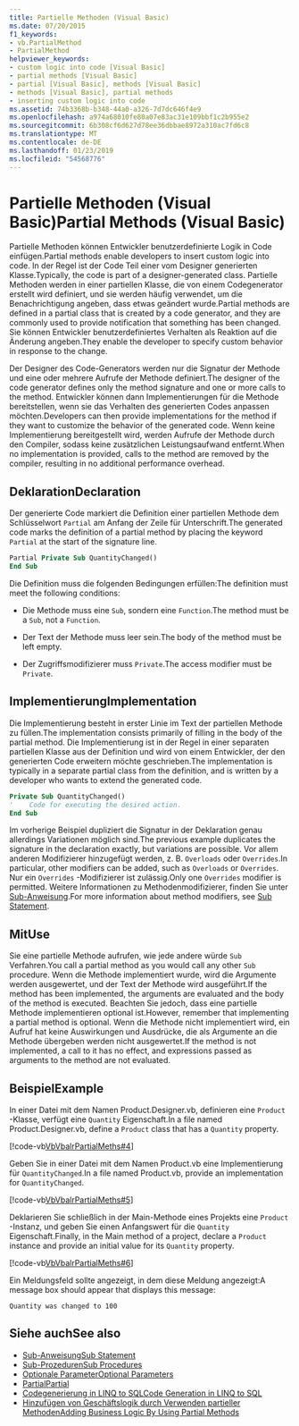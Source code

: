 ```yaml
---
title: Partielle Methoden (Visual Basic)
ms.date: 07/20/2015
f1_keywords:
- vb.PartialMethod
- PartialMethod
helpviewer_keywords:
- custom logic into code [Visual Basic]
- partial methods [Visual Basic]
- partial [Visual Basic], methods [Visual Basic]
- methods [Visual Basic], partial methods
- inserting custom logic into code
ms.assetid: 74b3368b-b348-44a0-a326-7d7dc646f4e9
ms.openlocfilehash: a974a68010fe80a07e83ac31e109bbf1c2b955e2
ms.sourcegitcommit: 6b308cf6d627d78ee36dbbae8972a310ac7fd6c8
ms.translationtype: MT
ms.contentlocale: de-DE
ms.lasthandoff: 01/23/2019
ms.locfileid: "54568776"
---
```

# <a name="partial-methods-visual-basic"></a><span data-ttu-id="d1b3c-102">Partielle Methoden (Visual Basic)</span><span class="sxs-lookup"><span data-stu-id="d1b3c-102">Partial Methods (Visual Basic)</span></span>
<span data-ttu-id="d1b3c-103">Partielle Methoden können Entwickler benutzerdefinierte Logik in Code einfügen.</span><span class="sxs-lookup"><span data-stu-id="d1b3c-103">Partial methods enable developers to insert custom logic into code.</span></span> <span data-ttu-id="d1b3c-104">In der Regel ist der Code Teil einer vom Designer generierten Klasse.</span><span class="sxs-lookup"><span data-stu-id="d1b3c-104">Typically, the code is part of a designer-generated class.</span></span> <span data-ttu-id="d1b3c-105">Partielle Methoden werden in einer partiellen Klasse, die von einem Codegenerator erstellt wird definiert, und sie werden häufig verwendet, um die Benachrichtigung angeben, dass etwas geändert wurde.</span><span class="sxs-lookup"><span data-stu-id="d1b3c-105">Partial methods are defined in a partial class that is created by a code generator, and they are commonly used to provide notification that something has been changed.</span></span> <span data-ttu-id="d1b3c-106">Sie können Entwickler benutzerdefiniertes Verhalten als Reaktion auf die Änderung angeben.</span><span class="sxs-lookup"><span data-stu-id="d1b3c-106">They enable the developer to specify custom behavior in response to the change.</span></span>  
  
 <span data-ttu-id="d1b3c-107">Der Designer des Code-Generators werden nur die Signatur der Methode und eine oder mehrere Aufrufe der Methode definiert.</span><span class="sxs-lookup"><span data-stu-id="d1b3c-107">The designer of the code generator defines only the method signature and one or more calls to the method.</span></span> <span data-ttu-id="d1b3c-108">Entwickler können dann Implementierungen für die Methode bereitstellen, wenn sie das Verhalten des generierten Codes anpassen möchten.</span><span class="sxs-lookup"><span data-stu-id="d1b3c-108">Developers can then provide implementations for the method if they want to customize the behavior of the generated code.</span></span> <span data-ttu-id="d1b3c-109">Wenn keine Implementierung bereitgestellt wird, werden Aufrufe der Methode durch den Compiler, sodass keine zusätzlichen Leistungsaufwand entfernt.</span><span class="sxs-lookup"><span data-stu-id="d1b3c-109">When no implementation is provided, calls to the method are removed by the compiler, resulting in no additional performance overhead.</span></span>  
  
## <a name="declaration"></a><span data-ttu-id="d1b3c-110">Deklaration</span><span class="sxs-lookup"><span data-stu-id="d1b3c-110">Declaration</span></span>  
 <span data-ttu-id="d1b3c-111">Der generierte Code markiert die Definition einer partiellen Methode dem Schlüsselwort `Partial` am Anfang der Zeile für Unterschrift.</span><span class="sxs-lookup"><span data-stu-id="d1b3c-111">The generated code marks the definition of a partial method by placing the keyword `Partial` at the start of the signature line.</span></span>  
  
```vb  
Partial Private Sub QuantityChanged()  
End Sub  
```  
  
 <span data-ttu-id="d1b3c-112">Die Definition muss die folgenden Bedingungen erfüllen:</span><span class="sxs-lookup"><span data-stu-id="d1b3c-112">The definition must meet the following conditions:</span></span>  
  
-   <span data-ttu-id="d1b3c-113">Die Methode muss eine `Sub`, sondern eine `Function`.</span><span class="sxs-lookup"><span data-stu-id="d1b3c-113">The method must be a `Sub`, not a `Function`.</span></span>  
  
-   <span data-ttu-id="d1b3c-114">Der Text der Methode muss leer sein.</span><span class="sxs-lookup"><span data-stu-id="d1b3c-114">The body of the method must be left empty.</span></span>  
  
-   <span data-ttu-id="d1b3c-115">Der Zugriffsmodifizierer muss `Private`.</span><span class="sxs-lookup"><span data-stu-id="d1b3c-115">The access modifier must be `Private`.</span></span>  
  
## <a name="implementation"></a><span data-ttu-id="d1b3c-116">Implementierung</span><span class="sxs-lookup"><span data-stu-id="d1b3c-116">Implementation</span></span>  
 <span data-ttu-id="d1b3c-117">Die Implementierung besteht in erster Linie im Text der partiellen Methode zu füllen.</span><span class="sxs-lookup"><span data-stu-id="d1b3c-117">The implementation consists primarily of filling in the body of the partial method.</span></span> <span data-ttu-id="d1b3c-118">Die Implementierung ist in der Regel in einer separaten partiellen Klasse aus der Definition und wird von einem Entwickler, der den generierten Code erweitern möchte geschrieben.</span><span class="sxs-lookup"><span data-stu-id="d1b3c-118">The implementation is typically in a separate partial class from the definition, and is written by a developer who wants to extend the generated code.</span></span>  
  
```vb  
Private Sub QuantityChanged()  
'    Code for executing the desired action.  
End Sub  
```  
  
 <span data-ttu-id="d1b3c-119">Im vorherige Beispiel dupliziert die Signatur in der Deklaration genau allerdings Variationen möglich sind.</span><span class="sxs-lookup"><span data-stu-id="d1b3c-119">The previous example duplicates the signature in the declaration exactly, but variations are possible.</span></span> <span data-ttu-id="d1b3c-120">Vor allem anderen Modifizierer hinzugefügt werden, z. B. `Overloads` oder `Overrides`.</span><span class="sxs-lookup"><span data-stu-id="d1b3c-120">In particular, other modifiers can be added, such as `Overloads` or `Overrides`.</span></span> <span data-ttu-id="d1b3c-121">Nur ein `Overrides` -Modifizierer ist zulässig.</span><span class="sxs-lookup"><span data-stu-id="d1b3c-121">Only one `Overrides` modifier is permitted.</span></span> <span data-ttu-id="d1b3c-122">Weitere Informationen zu Methodenmodifizierer, finden Sie unter [Sub-Anweisung](../../../../visual-basic/language-reference/statements/sub-statement.md).</span><span class="sxs-lookup"><span data-stu-id="d1b3c-122">For more information about method modifiers, see [Sub Statement](../../../../visual-basic/language-reference/statements/sub-statement.md).</span></span>  
  
## <a name="use"></a><span data-ttu-id="d1b3c-123">Mit</span><span class="sxs-lookup"><span data-stu-id="d1b3c-123">Use</span></span>  
 <span data-ttu-id="d1b3c-124">Sie eine partielle Methode aufrufen, wie jede andere würde `Sub` Verfahren.</span><span class="sxs-lookup"><span data-stu-id="d1b3c-124">You call a partial method as you would call any other `Sub` procedure.</span></span> <span data-ttu-id="d1b3c-125">Wenn die Methode implementiert wurde, wird die Argumente werden ausgewertet, und der Text der Methode wird ausgeführt.</span><span class="sxs-lookup"><span data-stu-id="d1b3c-125">If the method has been implemented, the arguments are evaluated and the body of the method is executed.</span></span> <span data-ttu-id="d1b3c-126">Beachten Sie jedoch, dass eine partielle Methode implementieren optional ist.</span><span class="sxs-lookup"><span data-stu-id="d1b3c-126">However, remember that implementing a partial method is optional.</span></span> <span data-ttu-id="d1b3c-127">Wenn die Methode nicht implementiert wird, ein Aufruf hat keine Auswirkungen und Ausdrücke, die als Argumente an die Methode übergeben werden nicht ausgewertet.</span><span class="sxs-lookup"><span data-stu-id="d1b3c-127">If the method is not implemented, a call to it has no effect, and expressions passed as arguments to the method are not evaluated.</span></span>  
  
## <a name="example"></a><span data-ttu-id="d1b3c-128">Beispiel</span><span class="sxs-lookup"><span data-stu-id="d1b3c-128">Example</span></span>  
 <span data-ttu-id="d1b3c-129">In einer Datei mit dem Namen Product.Designer.vb, definieren eine `Product` -Klasse, verfügt eine `Quantity` Eigenschaft.</span><span class="sxs-lookup"><span data-stu-id="d1b3c-129">In a file named Product.Designer.vb, define a `Product` class that has a `Quantity` property.</span></span>  
  
 [!code-vb[VbVbalrPartialMeths#4](./codesnippet/VisualBasic/partial-methods_1.vb)]  
  
 <span data-ttu-id="d1b3c-130">Geben Sie in einer Datei mit dem Namen Product.vb eine Implementierung für `QuantityChanged`.</span><span class="sxs-lookup"><span data-stu-id="d1b3c-130">In a file named Product.vb, provide an implementation for `QuantityChanged`.</span></span>  
  
 [!code-vb[VbVbalrPartialMeths#5](./codesnippet/VisualBasic/partial-methods_2.vb)]  
  
 <span data-ttu-id="d1b3c-131">Deklarieren Sie schließlich in der Main-Methode eines Projekts eine `Product` -Instanz, und geben Sie einen Anfangswert für die `Quantity` Eigenschaft.</span><span class="sxs-lookup"><span data-stu-id="d1b3c-131">Finally, in the Main method of a project, declare a `Product` instance and provide an initial value for its `Quantity` property.</span></span>  
  
 [!code-vb[VbVbalrPartialMeths#6](./codesnippet/VisualBasic/partial-methods_3.vb)]  
  
 <span data-ttu-id="d1b3c-132">Ein Meldungsfeld sollte angezeigt, in dem diese Meldung angezeigt:</span><span class="sxs-lookup"><span data-stu-id="d1b3c-132">A message box should appear that displays this message:</span></span>  
  
 `Quantity was changed to 100`  
  
## <a name="see-also"></a><span data-ttu-id="d1b3c-133">Siehe auch</span><span class="sxs-lookup"><span data-stu-id="d1b3c-133">See also</span></span>
- [<span data-ttu-id="d1b3c-134">Sub-Anweisung</span><span class="sxs-lookup"><span data-stu-id="d1b3c-134">Sub Statement</span></span>](../../../../visual-basic/language-reference/statements/sub-statement.md)
- [<span data-ttu-id="d1b3c-135">Sub-Prozeduren</span><span class="sxs-lookup"><span data-stu-id="d1b3c-135">Sub Procedures</span></span>](./sub-procedures.md)
- [<span data-ttu-id="d1b3c-136">Optionale Parameter</span><span class="sxs-lookup"><span data-stu-id="d1b3c-136">Optional Parameters</span></span>](./optional-parameters.md)
- [<span data-ttu-id="d1b3c-137">Partial</span><span class="sxs-lookup"><span data-stu-id="d1b3c-137">Partial</span></span>](../../../../visual-basic/language-reference/modifiers/partial.md)
- [<span data-ttu-id="d1b3c-138">Codegenerierung in LINQ to SQL</span><span class="sxs-lookup"><span data-stu-id="d1b3c-138">Code Generation in LINQ to SQL</span></span>](../../../../framework/data/adonet/sql/linq/code-generation-in-linq-to-sql.md)
- [<span data-ttu-id="d1b3c-139">Hinzufügen von Geschäftslogik durch Verwenden partieller Methoden</span><span class="sxs-lookup"><span data-stu-id="d1b3c-139">Adding Business Logic By Using Partial Methods</span></span>](../../../../framework/data/adonet/sql/linq/adding-business-logic-by-using-partial-methods.md)
